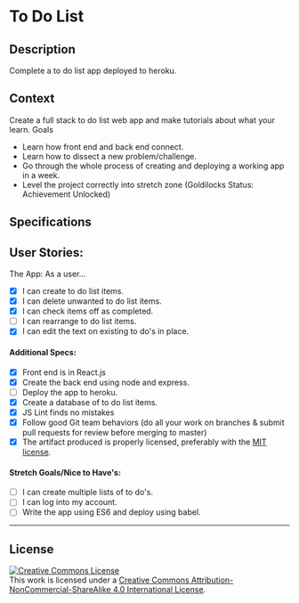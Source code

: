 # To Do List
## Description

Complete a to do list app deployed to heroku.
## Context

Create a full stack to do list web app and make tutorials about what your learn.
Goals
- Learn how front end and back end connect.
- Learn how to dissect a new problem/challenge.
- Go through the whole process of creating and deploying a working app in a week.
- Level the project correctly into stretch zone (Goldilocks Status: Achievement Unlocked)

## Specifications

## User Stories:

The App: As a user...
- [X] I can create to do list items.
- [X] I can delete unwanted to do list items.
- [X] I can check items off as completed.
- [ ] I can rearrange to do list items.
- [X] I can edit the text on existing to do's in place.

#### Additional Specs:

- [X] Front end is in React.js
- [X] Create the back end using node and express.
- [ ] Deploy the app to heroku.
- [X] Create a database of to do list items.
- [X] JS Lint finds no mistakes
- [X] Follow good Git team behaviors (do all your work on branches & submit pull requests for review before merging to master)
- [X] The artifact produced is properly licensed, preferably with the [MIT license](https://opensource.org/licenses/MIT).

#### Stretch Goals/Nice to Have's:
- [ ] I can create multiple lists of to do's.
- [ ] I can log into my account.
- [ ] Write the app using ES6 and deploy using babel.

---
## License

<!-- LICENSE -->

<a rel="license" href="http://creativecommons.org/licenses/by-nc-sa/4.0/"><img alt="Creative Commons License" style="border-width:0" src="https://i.creativecommons.org/l/by-nc-sa/4.0/80x15.png" /></a>
<br />This work is licensed under a <a rel="license" href="http://creativecommons.org/licenses/by-nc-sa/4.0/">Creative Commons Attribution-NonCommercial-ShareAlike 4.0 International License</a>.

